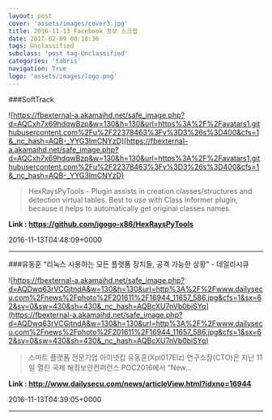 ```yaml
---
layout: post
cover: 'assets/images/cover3.jpg'
title: 2016-11-13 Facebook 정보 스크랩
date: 2017-02-09 08:18:36
tags: Unclassified
subclass: 'post tag-Unclassified'
categories: 'tabris'
navigation: True
logo: 'assets/images/logo.png'
---
```


###SoftTrack

![https://fbexternal-a.akamaihd.net/safe_image.php?d=AQCxh7x69hdqwBzp&w=130&h=130&url=https%3A%2F%2Favatars1.githubusercontent.com%2Fu%2F22378463%3Fv%3D3%26s%3D400&cfs=1&_nc_hash=AQB-_YYG3ImCNYzD](https://fbexternal-a.akamaihd.net/safe_image.php?d=AQCxh7x69hdqwBzp&w=130&h=130&url=https%3A%2F%2Favatars1.githubusercontent.com%2Fu%2F22378463%3Fv%3D3%26s%3D400&cfs=1&_nc_hash=AQB-_YYG3ImCNYzD)

>HexRaysPyTools - Plugin assists in creation classes/structures and detection virtual tables. Best to use with Class Informer plugin, because it helps to automatically get original classes names.

**Link : <https://github.com/igogo-x86/HexRaysPyTools>**

2016-11-13T04:48:09+0000

---

###유동훈 “리눅스 사용하는 모든 플랫폼 장치들, 공격 가능한 상황” - 데일리시큐

![https://fbexternal-a.akamaihd.net/safe_image.php?d=AQDwq63rVCGjtndA&w=130&h=130&url=http%3A%2F%2Fwww.dailysecu.com%2Fnews%2Fphoto%2F201611%2F16944_11657_586.jpg&cfs=1&sx=62&sy=0&sw=430&sh=430&_nc_hash=AQBcXU7nVb0biSYq](https://fbexternal-a.akamaihd.net/safe_image.php?d=AQDwq63rVCGjtndA&w=130&h=130&url=http%3A%2F%2Fwww.dailysecu.com%2Fnews%2Fphoto%2F201611%2F16944_11657_586.jpg&cfs=1&sx=62&sy=0&sw=430&sh=430&_nc_hash=AQBcXU7nVb0biSYq)

>스마트 플랫폼 전문기업 아이넷캅 유동훈(Xpl017Elz) 연구소장(CTO)은 지난 11일 열린 국제 해킹보안컨퍼런스 POC2016에서 “New...

**Link : <http://www.dailysecu.com/news/articleView.html?idxno=16944>**

2016-11-13T04:39:05+0000

---

